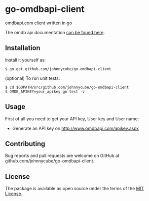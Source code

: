 # go-omdbapi-client

omdbapi.com client written in go

The omdb api documentation [can be found here](http://www.omdbapi.com/).

## Installation

Install it yourself as:

    $ go get github.com/johnnycube/go-omdbapi-client

(optional) To run unit tests:

    $ cd $GOPATH/src/github.com/johnnycube/go-omdbapi-client
    $ OMDB_APIKEY=your_apikey go test -v

## Usage

First of all you need to get your API key, User key and User name:

* Generate an API key on http://www.omdbapi.com/apikey.aspx

## Contributing

Bug reports and pull requests are welcome on GitHub at github.com/johnnycube/go-omdbapi-client.

## License

The package is available as open source under the terms of the [MIT License](http://opensource.org/licenses/MIT).
